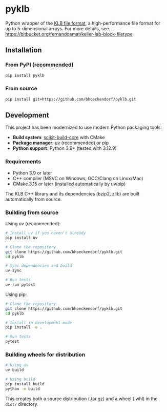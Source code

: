 # pyklb

Python wrapper of the [KLB file format](https://bitbucket.org/fernandoamat/keller-lab-block-filetype), a high-performance file format for up to 5-dimensional arrays. For more details, see https://bitbucket.org/fernandoamat/keller-lab-block-filetype

## Installation

### From PyPI (recommended)

```bash
pip install pyklb
```

### From source

```bash
pip install git+https://github.com/bhoeckendorf/pyklb.git
```

## Development

This project has been modernized to use modern Python packaging tools:

- **Build system**: [scikit-build-core](https://scikit-build-core.readthedocs.io/) with CMake
- **Package manager**: [uv](https://docs.astral.sh/uv/) (recommended) or pip
- **Python support**: Python 3.9+ (tested with 3.12.9)

### Requirements

- Python 3.9 or later
- C++ compiler (MSVC on Windows, GCC/Clang on Linux/Mac)
- CMake 3.15 or later (installed automatically by uv/pip)

The KLB C++ library and its dependencies (bzip2, zlib) are built automatically from source.

### Building from source

Using uv (recommended):

```bash
# Install uv if you haven't already
pip install uv

# Clone the repository
git clone https://github.com/bhoeckendorf/pyklb.git
cd pyklb

# Sync dependencies and build
uv sync

# Run tests
uv run pytest
```

Using pip:

```bash
# Clone the repository
git clone https://github.com/bhoeckendorf/pyklb.git
cd pyklb

# Install in development mode
pip install -e .

# Run tests
pytest
```

### Building wheels for distribution

```bash
# Using uv
uv build

# Using build
pip install build
python -m build
```

This creates both a source distribution (.tar.gz) and a wheel (.whl) in the `dist/` directory.
